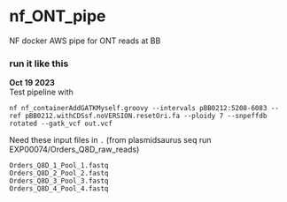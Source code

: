 # nf_ONT_pipe
NF docker AWS pipe for ONT reads at BB


### run it like this
**Oct 19 2023**  
Test pipeline with 

```
nf nf_containerAddGATKMyself.groovy --intervals pBB0212:5208-6083 --ref pBB0212.withCDSsf.noVERSION.resetOri.fa --ploidy 7 --snpeffdb rotated --gatk_vcf out.vcf
```

Need these input files in `.` (from plasmidsaurus seq run EXP00074/Orders_Q8D_raw_reads)
```
Orders_Q8D_1_Pool_1.fastq
Orders_Q8D_2_Pool_2.fastq
Orders_Q8D_3_Pool_3.fastq
Orders_Q8D_4_Pool_4.fastq
```


